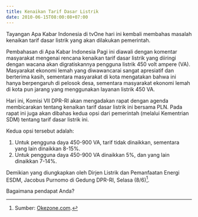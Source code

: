 ```yaml
---
title: Kenaikan Tarif Dasar Listrik
date: 2010-06-15T08:00:08+07:00
---
```

Tayangan Apa Kabar Indonesia di tvOne hari ini kembali membahas masalah kenaikan tarif dasar listrik yang akan dilakukan pemerintah.

Pembahasan di Apa Kabar Indonesia Pagi ini diawali dengan komentar masyarakat mengenai rencana kenaikan tarif dasar listrik yang diiringi dengan wacana akan digratiskannya pengguna listrik 450 volt ampere (VA). Masyarakat ekonomi lemah yang diwawancarai sangat apresiatif dan berterima kasih, sementara masyarakat di kota mengatakan bahwa ini hanya berpengaruh di pelosok desa, sementara masyarakat ekonomi lemah di kota pun jarang yang menggunakan layanan listrik 450 VA.

<!--more-->

Hari ini, Komisi VII DPR-RI akan mengadakan rapat dengan agenda membicarakan tentang kenaikan tarif dasar listrik ini bersama PLN. Pada rapat ini juga akan dibahas kedua opsi dari pemerintah (melalui Kementrian SDM) tentang tarif dasar listrik ini.

Kedua opsi tersebut adalah:

1. Untuk pengguna daya 450-900 VA, tarif tidak dinaikkan, sementara yang lain dinaikkan 8-15%.
2. Untuk pengguna daya 450-900 VA dinaikkan 5%, dan yang lain dinaikkan 7-14%.

Demikian yang diungkapkan oleh Dirjen Listrik dan Pemanfaatan Energi ESDM, Jacobus Purnomo di Gedung DPR-RI, Selasa (8/6)[^1].

Bagaimana pendapat Anda?

[^1]: Sumber: [Okezone.com][1].

[1]: http://economy.okezone.com/index.php/ReadStory/2010/06/08/320/340898/pemerintah-tawarkan-2-opsi-penetapan-kenaikan-tdl
